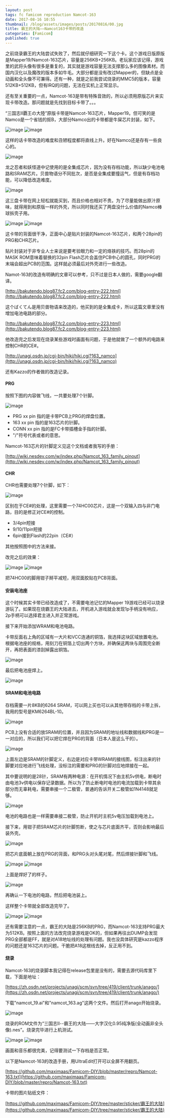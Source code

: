 ```yaml
---
layout: post
tags: fc famicom reproduction Namcot-163
date: 2017-08-16 10:55
thumbnail: /blog/assets/images/posts/20170816/00.jpg
title: 霸王的大陆——Namcot163卡带的改造
categories: [Famicom]
published: true
---
```


之前烧录霸王的大陆尝试失败了，然后就仔细研究一下这个卡。这个游戏日版原版是Mapper19/Namcot-163芯片，容量是256KB+256KB。老玩家应该记得，游戏里的武将头像有很多是重复的，其实就是游戏容量无法支撑那么多的图像素材。而国内汉化以及魔改的版本多如牛毛。大部分都是没有改过Mapper的，但缺点是全动画和全头像不可兼得。还有一种，就是之前我尝试烧录的MMC5的版本，容量512KB+512KB，但有IRQ的问题，无法在实机上正常显示。

还有至关重要的一点，Namcot-163是带有特殊音效的，所以必须用原版芯片来实现卡带改造。那问题就是先找到目标卡带了。。。

<!--more-->

“三国志II覇王の大陸”原版卡带是Namcot-163芯片，Mapper19。但可笑的是Namco是一个省钱的抠B，大部分Namco出的卡带都是牛屎芯片封装，如下。

![image](/blog/assets/images/posts/20170816/01.jpg)
![image](/blog/assets/images/posts/20170816/02.jpg)

这样的话卡带改造的难度和丑陋程度都将直线上升。好在Namco还是存有一些良心的。

![image](/blog/assets/images/posts/20170816/03.jpg)

龙之忍者和妖怪道中记使用的是全集成芯片，因为没有存档功能，所以缺少电池电路和SRAM芯片。贝兽物语分不同批次，是否是全集成要撞运气，但是有存档功能，可以降低改造难度。

![image](/blog/assets/images/posts/20170816/04.jpg)

这三盘卡带在网上轻松就能买到，而且价格也相对不贵。为了尽量能做出原汁原味，就得用到和原版一样的外壳，所以同时我还买了两盘没什么价值的Namco棒球拆壳子用。

![image](/blog/assets/images/posts/20170816/05.jpg)
![image](/blog/assets/images/posts/20170816/06.jpg)

这卡带的背面很干净，正面中心是贴片封装的Namcot-163芯片，和两个28pin的PRG和CHR芯片。

贴片封装对于非专业人士来说是要考验眼力和一定的烙铁的技巧。而28pin的MASK ROM意味着替换的32pin Flash芯片会盖住PCB中心的圆孔，同时PRG的末端会超出PCB的范围。这样就必须最后对外壳进行一些改造。

Namot-163的改造有明确的文章可以参考，只不过是日本人做的，需要google翻译。

[http://bakutendo.blog87.fc2.com/blog-entry-222.html](http://bakutendo.blog87.fc2.com/blog-entry-222.html)

这个ばくてん是用贝兽物语来改造的，他买到的是全集成卡，所以这篇文章里没有增加电池电路的部分。

[http://bakutendo.blog87.fc2.com/blog-entry-223.html](http://bakutendo.blog87.fc2.com/blog-entry-223.html)

他改造完之后发现在烧录某些游戏时画面有问题，于是他就做了一个额外的电路来控制CHR的CE#。

[http://unagi.osdn.jp/cgi-bin/hiki/hiki.cgi?163_namco](http://unagi.osdn.jp/cgi-bin/hiki/hiki.cgi?163_namco)

还有Kazzo的作者做的改造记录。

#### PRG

按照下图的内容做飞线，一共要处理7个针脚。

![image](/blog/assets/images/posts/20170816/07.png)

*   PRG xx pin 指的是卡带PCB上PRG的焊盘位置。
*   163 xx pin 指的是163芯片的针脚。
*   CONN xx pin 指的是FC卡带插槽金手指的针脚。
*   "/"符号代表或者的意思。

Namcot-163芯片的针脚定义见这个文档或者我写的手册：

[http://wiki.nesdev.com/w/index.php/Namcot_163_family_pinout](http://wiki.nesdev.com/w/index.php/Namcot_163_family_pinout)

#### CHR

CHR也需要处理7个针脚，如下：

![image](/blog/assets/images/posts/20170816/08.png)

区别在于CE#的处理，这里需要一个74HC00芯片，这是一个双输入四与非门电路，目的是修正对CE#的控制。

*   3/4pin短接
*   9/10/11pin短接
*   6pin接到Flash的22pin（CE#）

其他按照图中的方法来接。

改完之后的效果：

![image](/blog/assets/images/posts/20170816/09.jpg)
![image](/blog/assets/images/posts/20170816/10.jpg)

把74HC00的脚用钳子掰平减短，用双面胶贴在PCB背面。

#### 安装电池座

这个时候其实卡带已经改造成了，不需要电池记忆的Mapper 19游戏已经可以烧录游玩了。如果现在烧霸王的大陆进去，开机进入游戏就会发现1p手柄没有响应，2p手柄可以选择君主进入并正常游戏。

接下来开始添加WRAM和电池电路。

卡带反面右上角的区域有一大片和VCC连通的铜箔，我选择这块区域放置电池。根据电池座的规格，用刻刀在铜箔上切出两个方块，并确保这两块与周围完全断开，再把表面的漆刮掉露出铜箔。

![image](/blog/assets/images/posts/20170816/11.jpg)

最后把电池座焊上。

![image](/blog/assets/images/posts/20170816/12.jpg)

#### SRAM和电池电路

存档需要一片8KB的6264 SRAM，可以网上买也可以从其他带存档的卡带上拆，我用的型号是KM6264BL-10。

![image](/blog/assets/images/posts/20170816/13.jpg)

PCB上没有合适的放SRAM的位置，并且因为SRAM的地址线和数据线和PRG是一一对应的，所以我们可以把它焊在PRG的背面（日本人是这么干的）。

![image](/blog/assets/images/posts/20170816/14.jpg)

上面左边是SRAM的针脚定义，右边是对应卡带WRAM的接线图，标注出来的针脚要对应地进行飞线处理，没标注的需要和PRG的针脚对应地焊接在一起。

其中要说明的是28针，SRAM有两种电源：在开机情况下由主机5v供电，断电时由电池3v供电以保存记录数据。所以为了防止断电时电池的电流加载到卡带其余部分而无辜耗电，需要串接一个二极管，普通的告诉开关二极管如1N4148就足够。

![image](/blog/assets/images/posts/20170816/15.jpg)

电池的电路也是一样需要串接二极管，防止开机时主机5v电压加载到电池上。

接下来，用钳子把SRAM芯片的针脚剪断，使之与芯片底面齐平，否则会影响最后装外壳。

![image](/blog/assets/images/posts/20170816/16.jpg)

把芯片底面朝上放在PRG的背面，和PRG头对头尾对尾，然后焊接针脚和飞线。

![image](/blog/assets/images/posts/20170816/17.jpg)
![image](/blog/assets/images/posts/20170816/18.jpg)

上面是焊好了的样子。

![image](/blog/assets/images/posts/20170816/19.jpg)

再确认一下电池的电路，然后把电池装上。

这样整个卡带就全部改造完毕了。

![image](/blog/assets/images/posts/20170816/21.jpg)
![image](/blog/assets/images/posts/20170816/20.jpg)

还有需要注意的一点，霸王的大陆是256KB的PRG，而Namcot-163支持PRG最大为512KB。按照上面的方法改完烧录游戏是OK的，但如果再往出DUMP会发现PRG全部都是FF，就是对A18地址线的处理有问题。我也没具体研究是kazzo程序的问题还是163芯片的问题。干脆把A18这根线去掉，反正用不到。

#### 烧录

Namcot-163的烧录脚本我记得在release包里是没有的，需要去源代码库里下载，下面是地址：

[https://zh.osdn.net/projects/unagi/scm/svn/tree/419/client/trunk/anago/](https://zh.osdn.net/projects/unagi/scm/svn/tree/419/client/trunk/anago/)

下载"namcot_19.ai"和"namcot_163.ag"这两个文件。然后打开anago开始烧录。

![image](/blog/assets/images/posts/20170816/22.jpg)

烧录的ROM文件为“三国志Ⅱ--霸王的大陆——大字汉化0.95纯净版(全动画非全头像).nes”。烧录完毕进行上机测试。

![image](/blog/assets/images/posts/20170816/23.jpg)
![image](/blog/assets/images/posts/20170816/24.jpg)

画面和音乐都很完美，记得要测试一下存档是否正常。


以下是Namcot-163的改造手册，用UltraEdit打开可以全屏不用翻页。

[https://github.com/maximaas/Famicom-DIY/blob/master/repro/Namcot-163.txt](https://github.com/maximaas/Famicom-DIY/blob/master/repro/Namcot-163.txt)

卡带的图片贴纸文件：

[https://github.com/maximaas/Famicom-DIY/tree/master/sticker/霸王的大陆](https://github.com/maximaas/Famicom-DIY/tree/master/sticker/霸王的大陆)

